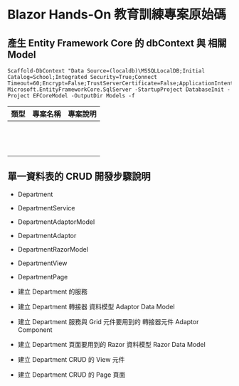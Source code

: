 # Blazor Hands-On 教育訓練專案原始碼

## 產生 Entity Framework Core 的 dbContext 與 相關 Model

```
Scaffold-DbContext "Data Source=(localdb)\MSSQLLocalDB;Initial Catalog=School;Integrated Security=True;Connect Timeout=60;Encrypt=False;TrustServerCertificate=False;ApplicationIntent=ReadWrite;MultiSubnetFailover=False" Microsoft.EntityFrameworkCore.SqlServer -StartupProject DatabaseInit -Project EFCoreModel -OutputDir Models -f
```

|類型|專案名稱|專案說明|
|-|-|-|
||||
||||
||||
||||
||||
||||
||||
||||
||||
||||
||||
||||
||||

## 單一資料表的 CRUD 開發步驟說明

* Department
* DepartmentService
* DepartmentAdaptorModel
* DepartmentAdaptor
* DepartmentRazorModel
* DepartmentView
* DepartmentPage

* 建立 Department 的服務
* 建立 Department 轉接器 資料模型 Adaptor Data Model
* 建立 Department 服務與 Grid 元件要用到的 轉接器元件 Adaptor Component
* 建立 Department 頁面要用到的 Razor 資料模型 Razor Data Model
* 建立 Department CRUD 的 View 元件
* 建立 Department CRUD 的 Page 頁面



